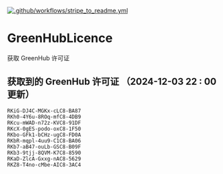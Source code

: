[![.github/workflows/stripe_to_readme.yml](https://github.com/zjx-kimi/GreenHubLicence/actions/workflows/stripe_to_readme.yml/badge.svg)](https://github.com/zjx-kimi/GreenHubLicence/actions/workflows/stripe_to_readme.yml)
# GreenHubLicence
获取 GreenHub 许可证
## 获取到的 GreenHub 许可证 （2024-12-03 22 : 00 更新）
```
RKiG-DJ4C-MGKx-cLC8-BA87
RKh0-4Y6u-8ROq-mfC8-4DB9
RKcu-mWAD-n72z-KVC8-91DF
RKcX-0gES-podo-oxC8-1F50
RKbo-GFk1-bCHz-ugC8-FD0A
RKbR-mqpl-4uu9-C1C8-BA06
RKb7-aB47-ouLb-GSC8-B09F
RKb3-9tjj-8QVM-K7C8-8590
RKaD-ZlcA-Gxxg-nAC8-5629
RKZ8-T4no-cMbe-AIC8-3AC4
```
